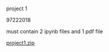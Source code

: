 project 1

97222018

must contain 2 ipynb files and 1 pdf file


[project1.zip](https://github.com/YasJaber/CS-SBU-MachineLearning-BSc-2022/files/8457445/project1.zip)
